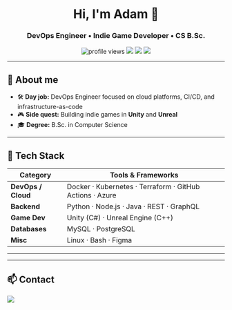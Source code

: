 <!-- Profile Header -->
<h1 align="center">Hi, I'm Adam 👋</h1>
<h3 align="center">DevOps Engineer • Indie Game Developer • CS B.Sc.</h3>

<p align="center">
  <img src="https://komarev.com/ghpvc/?username=deltiz&style=flat-square&color=brightgreen" alt="profile views"/>
  <img src="https://img.shields.io/badge/OS-Linux%20%7C%20Windows-111?style=flat-square&logo=linux&logoColor=white"/>
  <img src="https://img.shields.io/badge/Editor-Neovim-57A143?style=flat-square&logo=neovim&logoColor=white"/>
  <img src="https://img.shields.io/badge/Currently%20Learning-AI%20%26%20ML-blueviolet?style=flat-square"/>
</p>

---

## 📜 About me
- 🛠️ **Day job:** DevOps Engineer focused on cloud platforms, CI/CD, and infrastructure-as-code  
- 🎮 **Side quest:** Building indie games in **Unity** and **Unreal**  
- 🎓 **Degree:** B.Sc. in Computer Science  
---

## 🧰 Tech Stack
| Category | Tools & Frameworks |
|----------|--------------------|
| **DevOps / Cloud** | Docker · Kubernetes · Terraform · GitHub Actions · Azure |
| **Backend** | Python · Node.js · Java · REST · GraphQL |
| **Game Dev** | Unity (C#) · Unreal Engine (C++) |
| **Databases** | MySQL · PostgreSQL |
| **Misc** | Linux · Bash · Figma |
---
---

## 📫 Contact
<p align="left">
  <a href="https://discordapp.com/users/Deelta#3626"><img src="https://img.shields.io/badge/Discord-Deelta%233626-5865F2?style=for-the-badge&logo=discord&logoColor=white"/></a>
  <!-- Add LinkedIn / Twitter if you have them -->
</p>

<!-- End of README -->
